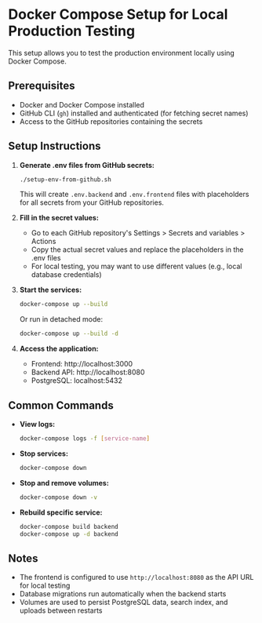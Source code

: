 # Docker Compose Setup for Local Production Testing

This setup allows you to test the production environment locally using Docker Compose.

## Prerequisites

- Docker and Docker Compose installed
- GitHub CLI (`gh`) installed and authenticated (for fetching secret names)
- Access to the GitHub repositories containing the secrets

## Setup Instructions

1. **Generate .env files from GitHub secrets:**
   ```bash
   ./setup-env-from-github.sh
   ```
   This will create `.env.backend` and `.env.frontend` files with placeholders for all secrets from your GitHub repositories.

2. **Fill in the secret values:**
   - Go to each GitHub repository's Settings > Secrets and variables > Actions
   - Copy the actual secret values and replace the placeholders in the .env files
   - For local testing, you may want to use different values (e.g., local database credentials)

3. **Start the services:**
   ```bash
   docker-compose up --build
   ```
   Or run in detached mode:
   ```bash
   docker-compose up --build -d
   ```

4. **Access the application:**
   - Frontend: http://localhost:3000
   - Backend API: http://localhost:8080
   - PostgreSQL: localhost:5432

## Common Commands

- **View logs:**
  ```bash
  docker-compose logs -f [service-name]
  ```

- **Stop services:**
  ```bash
  docker-compose down
  ```

- **Stop and remove volumes:**
  ```bash
  docker-compose down -v
  ```

- **Rebuild specific service:**
  ```bash
  docker-compose build backend
  docker-compose up -d backend
  ```

## Notes

- The frontend is configured to use `http://localhost:8080` as the API URL for local testing
- Database migrations run automatically when the backend starts
- Volumes are used to persist PostgreSQL data, search index, and uploads between restarts